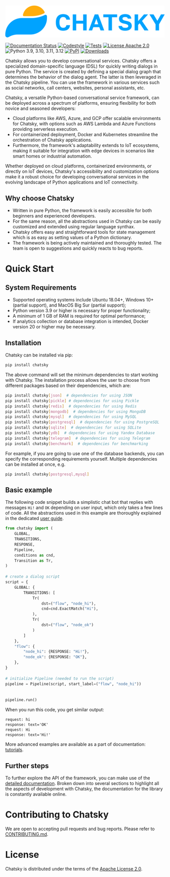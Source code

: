 ![Chatsky](docs/source/_static/images/Chatsky-full-dark.svg)

[![Documentation Status](https://github.com/deeppavlov/chatsky/workflows/build_and_publish_docs/badge.svg?branch=dev)](https://deeppavlov.github.io/chatsky)
[![Codestyle](https://github.com/deeppavlov/chatsky/workflows/codestyle/badge.svg?branch=dev)](https://github.com/deeppavlov/chatsky/actions/workflows/codestyle.yml)
[![Tests](https://github.com/deeppavlov/chatsky/workflows/test_coverage/badge.svg?branch=dev)](https://github.com/deeppavlov/chatsky/actions/workflows/test_coverage.yml)
[![License Apache 2.0](https://img.shields.io/badge/license-Apache%202.0-blue.svg)](https://github.com/deeppavlov/chatsky/blob/master/LICENSE)
![Python 3.9, 3.10, 3.11, 3.12](https://img.shields.io/badge/python-3.9%20%7C%203.10%20%7C%203.11%20%7C%203.12-green.svg)
[![PyPI](https://img.shields.io/pypi/v/chatsky)](https://pypi.org/project/chatsky/)
[![Downloads](https://static.pepy.tech/badge/chatsky)](https://pepy.tech/project/chatsky)

Chatsky allows you to develop conversational services.
Chatsky offers a specialized domain-specific language (DSL) for quickly writing dialogs in pure Python. The service is created by defining a special dialog graph that determines the behavior of the dialog agent. The latter is then leveraged in the Chatsky pipeline.
You can use the framework in various services such as social networks, call centers, websites, personal assistants, etc.

Chatsky, a versatile Python-based conversational service framework, can be deployed across a spectrum of platforms,
ensuring flexibility for both novice and seasoned developers:

- Cloud platforms like AWS, Azure, and GCP offer scalable environments for Chatsky,
  with options such as AWS Lambda and Azure Functions providing serverless execution.
- For containerized deployment, Docker and Kubernetes streamline the orchestration of Chatsky applications.
- Furthermore, the framework's adaptability extends to IoT ecosystems,
  making it suitable for integration with edge devices in scenarios like smart homes or industrial automation.

Whether deployed on cloud platforms, containerized environments, or directly on IoT devices,
Chatsky's accessibility and customization options make it a robust choice for developing conversational services
in the evolving landscape of Python applications and IoT connectivity.

## Why choose Chatsky

* Written in pure Python, the framework is easily accessible for both beginners and experienced developers.
* For the same reason, all the abstractions used in Chatsky can be easily customized and extended using regular language synthax.
* Chatsky offers easy and straightforward tools for state management which is as easy as setting values of a Python dictionary.
* The framework is being actively maintained and thoroughly tested. The team is open to suggestions and quickly reacts to bug reports.

# Quick Start

## System Requirements

- Supported operating systems include Ubuntu 18.04+, Windows 10+ (partial support), and MacOS Big Sur (partial support);
- Python version 3.9 or higher is necessary for proper functionality;
- A minimum of 1 GB of RAM is required for optimal performance;
- If analytics collection or database integration is intended, Docker version 20 or higher may be necessary.


## Installation

Chatsky can be installed via pip:

```bash
pip install chatsky
```

The above command will set the minimum dependencies to start working with Chatsky. 
The installation process allows the user to choose from different packages based on their dependencies, which are:
```bash
pip install chatsky[json]  # dependencies for using JSON
pip install chatsky[pickle] # dependencies for using Pickle
pip install chatsky[redis]  # dependencies for using Redis
pip install chatsky[mongodb]  # dependencies for using MongoDB
pip install chatsky[mysql]  # dependencies for using MySQL
pip install chatsky[postgresql]  # dependencies for using PostgreSQL
pip install chatsky[sqlite]  # dependencies for using SQLite
pip install chatsky[ydb]  # dependencies for using Yandex Database
pip install chatsky[telegram]  # dependencies for using Telegram
pip install chatsky[benchmark]  # dependencies for benchmarking
```

For example, if you are going to use one of the database backends,
you can specify the corresponding requirements yourself. Multiple dependencies can be installed at once, e.g.
```bash
pip install chatsky[postgresql,mysql]
```

## Basic example

The following code snippet builds a simplistic chat bot that replies with messages
``Hi!`` and ``OK`` depending on user input, which only takes a few lines of code.
All the abstractions used in this example are thoroughly explained in the dedicated
[user guide](https://deeppavlov.github.io/chatsky/user_guides/basic_conceptions.html).

```python
from chatsky import (
    GLOBAL,
    TRANSITIONS,
    RESPONSE,
    Pipeline,
    conditions as cnd,
    Transition as Tr,
)

# create a dialog script
script = {
    GLOBAL: {
        TRANSITIONS: [
            Tr(
                dst=("flow", "node_hi"),
                cnd=cnd.ExactMatch("Hi"),
            ),
            Tr(
                dst=("flow", "node_ok")
            )
        ]
    },
    "flow": {
        "node_hi": {RESPONSE: "Hi!"},
        "node_ok": {RESPONSE: "OK"},
    },
}

# initialize Pipeline (needed to run the script)
pipeline = Pipeline(script, start_label=("flow", "node_hi"))


pipeline.run()
```

When you run this code, you get similar output:
```
request: hi
response: text='OK'
request: Hi
response: text='Hi!'
```

More advanced examples are available as a part of documentation:
[tutorials](https://deeppavlov.github.io/chatsky/tutorials.html).

## Further steps

To further explore the API of the framework, you can make use of the [detailed documentation](https://deeppavlov.github.io/chatsky/index.html). 
Broken down into several sections to highlight all the aspects of development with Chatsky,
the documentation for the library is constantly available online.

# Contributing to Chatsky

We are open to accepting pull requests and bug reports.
Please refer to [CONTRIBUTING.md](https://github.com/deeppavlov/chatsky/blob/master/CONTRIBUTING.md).

# License

Chatsky is distributed under the terms of the [Apache License 2.0](https://github.com/deeppavlov/chatsky/blob/master/LICENSE).
